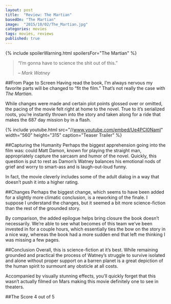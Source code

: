 ```yaml
---
layout: post
title:  "Review: The Martian"
basedOn: "The Martian"
image:  "2015/10/02/The_Martian.jpg"
categories: movies
tags: movies, reviews
published: true
---
```


{% include spoilerWarning.html spoilersFor="The Martian" %}

<blockquote>
  <p>
    &ldquo;I&rsquo;m gonna have to science the shit out of this.&rdquo;
  </p>

  <cite>
    &ndash; Mark Watney
  </cite>
</blockquote>

##From Page to Screen
Having read the book, I&rsquo;m always nervous my favorite parts will be changed to &ldquo;fit the film.&rdquo; That&rsquo;s not really the case with <i>The Martian</i>.

While changes were made and certain plot points glossed over or omitted, the pacing of the movie felt right at home to the novel. True to it&rsquo;s serialized roots, you&rsquo;re instantly thrown into the story and taken along for a ride that makes the 687 day mission by in a flash.

{% include youtube.html src="//www.youtube.com/embed/Ue4PCI0NamI" width="560" height="315" caption="Teaser Trailer" %}

##Capturing the Humanity
Perhaps the biggest apprehension going into the film was: could Matt Damon, known for playing the straight man, appropriately capture the sarcasm and humor of the novel. Quickly, this question is put to rest as Damon&rsquo;s Watney balances his emotional nods of grief and worry to smart-ass and is laugh-out-loud funny. 

In fact, the movie cleverly includes some of the adult dialog in a way that doesn&rsquo;t push it into a higher rating.

##Changes
Perhaps the biggest change, which seems to have been added for a slightly more climatic conclusion, is a reworking of the finale. I suppose I understand the changes, but it seemed a bit more science-fiction than the rest of the grounded story.

By comparison, the added epilogue helps bring closure the book doesn&rsquo;t necessarily. We&rsquo;re able to see what becomes of this team we&rsquo;ve been invested in for a couple hours, which essentially ties the bow on the story in a nice way, whereas the book had a more sudden end that left me thinking I was missing a few pages.

##Conclusion
Overall, this is science-fiction at it&rsquo;s best. While remaining grounded and practical the process of Watney&rsquo;s struggle to survive isolated and alone without proper support on a barren planet is a great depiction of the human spirit to surmount any obsticle at all costs.

Accompanied by visually stunning effects, you&rsquo;ll quickly forget that this wasn&rsquo;t actually filmed on Mars making this movie definitely one to see in theaters.

##The Score
4 out of 5
